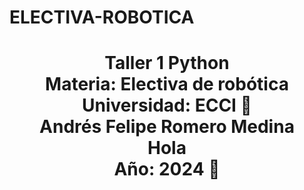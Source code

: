 # ELECTIVA-ROBOTICA
<h1 align="center">Taller 1 Python<br>
Materia: Electiva de robótica<br>
Universidad: ECCI 🏫<br>
Andrés Felipe Romero Medina<br> 
Hola<br> 
Año: 2024 📅</h1><br>
